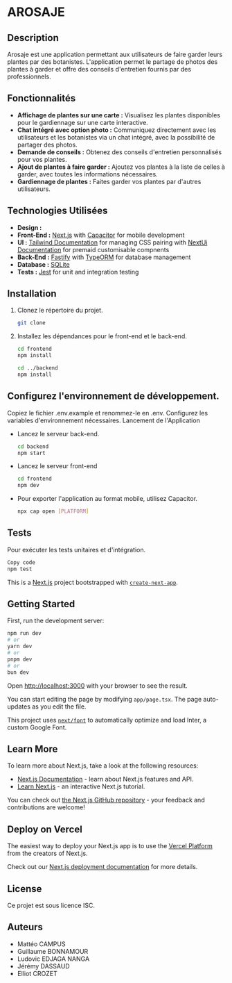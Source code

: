 

# AROSAJE

## Description
Arosaje est une application permettant aux utilisateurs de faire garder leurs plantes par des botanistes. L'application permet le partage de photos des plantes à garder et offre des conseils d'entretien fournis par des professionnels.

## Fonctionnalités
- **Affichage de plantes sur une carte :** Visualisez les plantes disponibles pour le gardiennage sur une carte interactive.
- **Chat intégré avec option photo :** Communiquez directement avec les utilisateurs et les botanistes via un chat intégré, avec la possibilité de partager des photos.
- **Demande de conseils :** Obtenez des conseils d'entretien personnalisés pour vos plantes.
- **Ajout de plantes à faire garder :** Ajoutez vos plantes à la liste de celles à garder, avec toutes les informations nécessaires.
- **Gardiennage de plantes :** Faites garder vos plantes par d'autres utilisateurs.

## Technologies Utilisées
- **Design :**  
- **Front-End :** [Next.js](https://nextjs.org/) with [Capacitor](https://capacitorjs.com/) for mobile development
- **UI :** [Tailwind Documentation](https://tailwindcss.com) for managing CSS pairing with [NextUi Documentation](https://nextui.org) for premaid customisable compnents
- **Back-End :** [Fastify](https://fastify.dev/) with [TypeORM](https://typeorm.io/) for database management
- **Database :** [SQLite](https://www.sqlite.org/index.html)
- **Tests :** [Jest](https://jestjs.io/fr/) for unit and integration testing

## Installation

1. Clonez le répertoire du projet.

   ```bash
   git clone
   ```

1. Installez les dépendances pour le front-end et le back-end.

    ```bash
    cd frontend
    npm install
    ```

    ```bash
    cd ../backend
    npm install
    ```
   
## Configurez l'environnement de développement.

Copiez le fichier .env.example et renommez-le en .env.
Configurez les variables d'environnement nécessaires.
Lancement de l'Application

- Lancez le serveur back-end.

  ```bash
  cd backend
  npm start
  ```
- Lancez le serveur front-end
  
  ```bash
  cd frontend
  npm dev
  ```

- Pour exporter l'application au format mobile, utilisez Capacitor.

  ```bash
  npx cap open [PLATFORM]
  ```

## Tests

Pour exécuter les tests unitaires et d'intégration.

```bash
Copy code
npm test
````


This is a [Next.js](https://nextjs.org/) project bootstrapped with [`create-next-app`](https://github.com/vercel/next.js/tree/canary/packages/create-next-app).

## Getting Started

First, run the development server:

```bash
npm run dev
# or
yarn dev
# or
pnpm dev
# or
bun dev
```

Open [http://localhost:3000](http://localhost:3000) with your browser to see the result.

You can start editing the page by modifying `app/page.tsx`. The page auto-updates as you edit the file.

This project uses [`next/font`](https://nextjs.org/docs/basic-features/font-optimization) to automatically optimize and load Inter, a custom Google Font.

## Learn More

To learn more about Next.js, take a look at the following resources:

- [Next.js Documentation](https://nextjs.org/docs) - learn about Next.js features and API.
- [Learn Next.js](https://nextjs.org/learn) - an interactive Next.js tutorial.


You can check out [the Next.js GitHub repository](https://github.com/vercel/next.js/) - your feedback and contributions are welcome!



## Deploy on Vercel

The easiest way to deploy your Next.js app is to use the [Vercel Platform](https://vercel.com/new?utm_medium=default-template&filter=next.js&utm_source=create-next-app&utm_campaign=create-next-app-readme) from the creators of Next.js.

Check out our [Next.js deployment documentation](https://nextjs.org/docs/deployment) for more details.

## License
Ce projet est sous licence ISC.

## Auteurs
- Mattéo CAMPUS
- Guillaume BONNAMOUR
- Ludovic EDJAGA NANGA
- Jérémy DASSAUD
- Elliot CROZET
